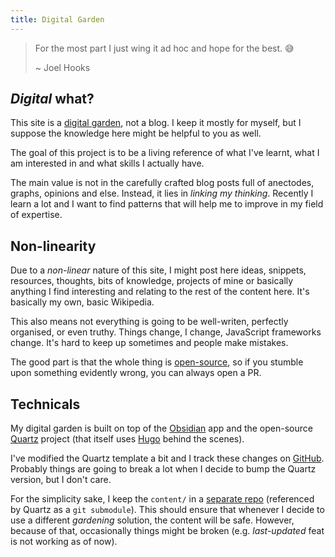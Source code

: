 ```yaml
---
title: Digital Garden
---
```


> For the most part I just wing it ad hoc and hope for the best. 😅
>
> ~ Joel Hooks

## _Digital_ what?

This site is a [digital garden](https://joelhooks.com/digital-garden/), not a blog. I keep it mostly for myself, but I suppose the knowledge here might be helpful to you as well.

The goal of this project is to be a living reference of what I've learnt, what I am interested in and what skills I actually have.

The main value is not in the carefully crafted blog posts full of anectodes, graphs, opinions and else. Instead, it lies in _linking my thinking_. Recently I learn a lot and I want to find patterns that will help me to improve in my field of expertise.

## Non-linearity

Due to a _non-linear_ nature of this site, I might post here ideas, snippets, resources, thoughts, bits of knowledge, projects of mine or basically anything I find interesting and relating to the rest of the content here. It's basically my own, basic Wikipedia.

This also means not everything is going to be well-writen, perfectly organised, or even truthy. Things change, I change, JavaScript frameworks change. It's hard to keep up sometimes and people make mistakes.

The good part is that the whole thing is [open-source](https://github.com/kkoscielniak/the-garden-content), so if you stumble upon something evidently wrong, you can always open a PR.

## Technicals

My digital garden is built on top of the [Obsidian](https://obdidian.md) app and the open-source [Quartz](https://quartz.jzhao.xyz/) project (that itself uses [Hugo](https://gohugo.io) behind the scenes).

I've modified the Quartz template a bit and I track these changes on [GitHub](https://github.com/kkoscielniak/the-garden). Probably things are going to break a lot when I decide to bump the Quartz version, but I don't care.

For the simplicity sake, I keep the `content/` in a [separate repo](https://github.com/kkoscielniak/the-garden-content) (referenced by Quartz as a `git submodule`). This should ensure that whenever I decide to use a different _gardening_ solution, the content will be safe. However, because of that, occasionally things might be broken (e.g. _last-updated_ feat is not working as of now).
